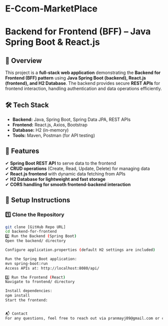 ﻿# E-Ccom-MarketPlace
# Backend for Frontend (BFF) – Java Spring Boot & React.js  

## 🚀 Overview  
This project is a **full-stack web application** demonstrating the **Backend for Frontend (BFF) pattern** using **Java Spring Boot (backend), React.js (frontend), and H2 Database**. The backend provides secure **REST APIs** for frontend interaction, handling authentication and data operations efficiently.  

## 🛠️ Tech Stack  
- **Backend:** Java, Spring Boot, Spring Data JPA, REST APIs  
- **Frontend:** React.js, Axios, Bootstrap  
- **Database:** H2 (in-memory)  
- **Tools:** Maven, Postman (for API testing)

## 📌 Features  
✔ **Spring Boot REST API** to serve data to the frontend    
✔ **CRUD operations** (Create, Read, Update, Delete) for managing data  
✔ **React.js frontend** with dynamic data fetching from APIs  
✔ **H2 Database for lightweight and fast storage**  
✔ **CORS handling for smooth frontend-backend interaction**  

## 🔧 Setup Instructions  

### **1️⃣ Clone the Repository**  
```sh
git clone [GitHub Repo URL]
cd backend-for-frontend
2️⃣ Run the Backend (Spring Boot)
Open the backend/ directory

Configure application.properties (default H2 settings are included)

Run the Spring Boot application:
mvn spring-boot:run
Access APIs at: http://localhost:8080/api/

3️⃣ Run the Frontend (React)
Navigate to frontend/ directory

Install dependencies:
npm install
Start the frontend:


📬 Contact
For any questions, feel free to reach out via pranmayj09@gmail.com or connect on LinkedIn(https://www.linkedin.com/in/pranmay-jadhav/).
